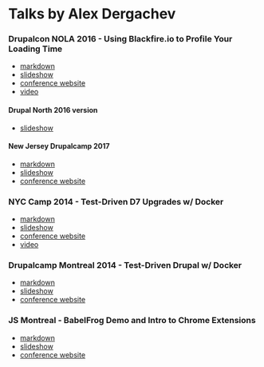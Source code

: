 Talks by Alex Dergachev
=======================

### Drupalcon NOLA 2016 - Using Blackfire.io to Profile Your Loading Time

* [markdown](https://github.com/dergachev/presentations/tree/gh-pages/drupalcon-2016-nola-blackfire)
* [slideshow](http://dergachev.github.io/presentations/drupalcon-2016-nola-blackfire/build/out.html#slide-1)
* [conference website](https://events.drupal.org/neworleans2016/sessions/using-blackfireio-profile-your-loading-time)
* [video](https://www.youtube.com/watch?v=K0vHmZJ3yuw)

#### Drupal North 2016 version

* [slideshow](http://dergachev.github.io/presentations/drupal-north-2016-blackfire/build/out.html#slide-1)

#### New Jersey Drupalcamp 2017

* [markdown](https://github.com/dergachev/presentations/tree/gh-pages/nj-2017-blackfire)
* [slideshow](http://dergachev.github.io/presentations/nj-2017-blackfire/build/out.html#slide-1)
* [conference website](https://www.drupalcampnj.org/program/sessions/using-blackfire-profile-your-loading-time)

### NYC Camp 2014 - Test-Driven D7 Upgrades w/ Docker 

* [markdown](https://github.com/dergachev/presentations/tree/gh-pages/nyccamp-2014-docker/)
* [slideshow](http://dergachev.github.io/presentations/nyccamp-2014-docker/build/out.html)
* [conference website](http://www.nyccamp.org/session/test-driven-drupal-using-docker)
* [video](https://www.youtube.com/watch?v=T3WcL6vyOG0)

### Drupalcamp Montreal 2014 - Test-Driven Drupal w/ Docker 

* [markdown](https://github.com/dergachev/presentations/tree/gh-pages/drupalcamp-mtl-2014-docker/)
* [slideshow](http://dergachev.github.io/presentations/drupalcamp-mtl-2014-docker/build/out.html)
* [conference website](http://2014.drupalcampmontreal.com/fr/sessions/test-driven-drupal-using-docker)

### JS Montreal - BabelFrog Demo and Intro to Chrome Extensions

* [markdown](https://github.com/dergachev/presentations/tree/gh-pages/jsmtl-2014-babelfrog)
* [slideshow](http://dergachev.github.io/presentations/jsmtl-2014-babelfrog/build/out.html)
* [conference website](http://js-montreal.org/)
